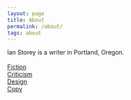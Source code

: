 ```yaml
---
layout: page
title: About
permalink: /about/
tags: about
---
```


Ian Storey is a writer in Portland, Oregon. <br>
<br>
<a href="{{ site.baseurl }}/category/fiction">Fiction</a>
<br>
<a href="{{ site.baseurl }}/category/criticism">Criticism</a>
<br>
<a href="http://www.thestoreysofar.com/blog/">Design</a>
<br>
<a href= "https://thomasdigital.com/">Copy</a>
